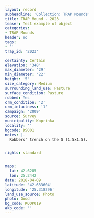 ```yaml
---
layout: record
subheadline: 'Collection: TRAP Mounds'
title: TRAP Mound - 2023
teaser: Test example of object
categories:
- TRAP Mounds
header: no
tags:
- ''
trap_id: '2023'

certainty: Certain
elevation: '348'
max_diameter: '29'
min_diameter: '22'
height: '5'
size_category: Medium
surrounding_land_use: Pasture
surface_condition: Pasture
robbed: Yes
crm_condition: '2'
crm_intactness: '1'
campaign: '2009'
source: Survey
municipality: Koprinka
locality: ''
bgcode: DS001
notes: |-
  Robbers' trench on the S (1.5x1.5).


rights: standard


maps:
  lat: 42.6285
  lon: 25.2442
date: 2018-04-09
latitude: '42.633604'
longitude: '25.318296'
land_use_source: Photo
photo: Good
bg_code: KOOP019
akb_code: ''
---
```

